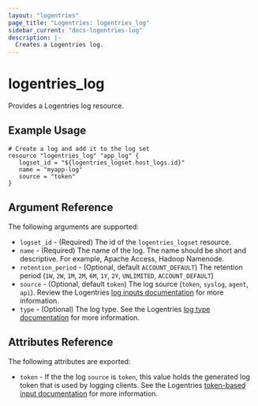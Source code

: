 ```yaml
---
layout: "logentries"
page_title: "Logentries: logentries_log"
sidebar_current: "docs-logentries-log"
description: |-
  Creates a Logentries log.
---
```


# logentries\_log

Provides a Logentries log resource.

## Example Usage

```
# Create a log and add it to the log set
resource "logentries_log" "app_log" {
   logset_id = "${logentries_logset.host_logs.id}"
   name = "myapp-log"
   source = "token"
}
```

## Argument Reference

The following arguments are supported:

* `logset_id` - (Required) The id of the `logentries_logset` resource.
* `name` - (Required) The name of the log. The name should be short and descriptive. For example, Apache Access, Hadoop Namenode.
* `retention_period` - (Optional, default `ACCOUNT_DEFAULT`) The retention period (`1W`, `2W`, `1M`, `2M`, `6M`, `1Y`, `2Y`, `UNLIMITED`, `ACCOUNT_DEFAULT`)
* `source` - (Optional, default `token`) The log source (`token`, `syslog`, `agent`, `api`). Review the Logentries [log inputs documentation](https://docs.logentries.com/docs/) for more information.
* `type` - (Optional) The log type. See the Logentries [log type documentation](https://logentries.com/doc/log-types/) for more information.

## Attributes Reference

The following attributes are exported:

* `token` - If the the log `source` is `token`, this value holds the generated log token that is used by logging clients. See the Logentries [token-based input documentation](https://logentries.com/doc/input-token/) for more information.
